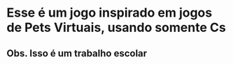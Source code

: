 # Esse é um jogo inspirado em jogos de Pets Virtuais, usando somente Cs

## Obs. Isso é um trabalho escolar

<Div> 
</Div>
